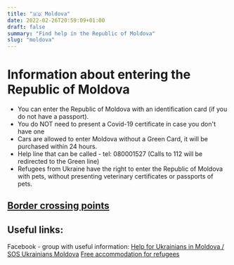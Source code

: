 ```yaml
---
title: "🇲🇩 Moldova"
date: 2022-02-26T20:59:09+01:00
draft: false
summary: "Find help in the Republic of Moldova"
slug: "moldova"
---
```


# Information about entering the Republic of Moldova
- You can enter the Republic of Moldova with an identification card (if you do not have a passport).
- You do NOT need to present a Covid-19 certificate in case you don't have one
- Cars are allowed to enter Moldova without a Green Card, it will be purchased within 24 hours.
- Help line that can be called - tel: 080001527 (Calls to 112 will be redirected to the Green line)
- Refugees from Ukraine have the right to enter the Republic of Moldova with pets, without presenting veterinary certificates or passports of pets.

## [Border crossing points](https://dpsu.gov.ua/ua/NA-KORDONI-Z-RESPUBLIKOYU-MOLDOVA-2018/)

## Useful links:
Facebook - group with useful information: [Help for Ukrainians in Moldova / SOS Ukrainians Moldova](https://www.facebook.com/groups/347615063908402)
[Free accommodation for refugees](999.md/help)


